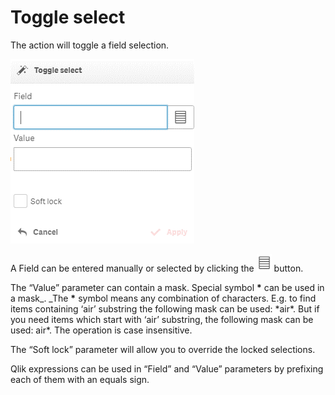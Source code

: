 # Toggle select

The action will toggle a field selection.

![](<../.gitbook/assets/image (133).png>)

A Field can be entered manually or selected by clicking the ![](<../.gitbook/assets/image (127).png>) button.

The “Value” parameter can contain a mask. Special symbol **\*** can be used in a mask_. _The  **\*** symbol means any combination of characters. E.g. to find items containing ‘air’ substring the following mask can be used: \*air\*. But if you need items which start with ‘air’ substring, the following mask can be used: air\*. The operation is case insensitive.

The “Soft lock” parameter will allow you to override the locked selections.


Qlik expressions can be used in “Field” and “Value” parameters by prefixing each of them with an equals sign.
